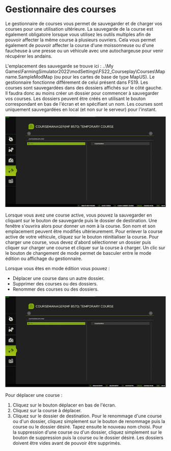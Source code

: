 # Gestionnaire des courses


Le gestionnaire de courses vous permet de sauvegarder et de charger vos courses pour une utilisation ultérieure.
La sauvegarde de la course est également obligatoire lorsque vous utilisez les outils multiples afin de pouvoir affecter la même course à plusieurs ouvriers.
Cela vous permet également de pouvoir affecter la course d'une moissonneuse ou d'une faucheuse à une presse ou un véhicule avec une autochargeuse pour venir récupérer les andains.

L'emplacement des sauvegarde se trouve ici : ..\My Games\FarmingSimulator2022\modSettings\FS22_Courseplay\Courses\Mapname.SampleModMap (ou pour les cartes de base de type MapUS).
Le gestionnaire fonctionne différement de celui présent dans FS19.
Les courses sont sauvegardées dans des dossiers affichés sur le côté gauche. Il faudra donc au moins créer un dossier pour commencer à sauvegarder vos courses. 
Les dossiers peuvent être créés en utilisant le bouton correspondant en bas de l'écran et en spécifiant un nom.
Les courses sont uniquement sauvegardées en local (et non sur le serveur) pour l'instant.


![Image](assets/images/managerbasehelp_0_0_765_430.png)


Lorsque vous avez une course active, vous pouvez la sauvegarder en cliquant sur le bouton de sauvegarde puis le dossier de destination.  Une fenêtre s'ouvrira alors pour donner un nom à la course.
Son nom et son emplacement peuvent être modifiés ultérieurement.
Pour enlever la course active de votre véhicule, cliquez sur le bouton réinitialiser la course.
Pour charger une course, vous devez d'abord sélectionner un dossier puis cliquer sur charger une course et cliquer sur la course à charger.
Un clic sur le bouton de changement de mode permet de basculer entre le mode édition ou affichage du gestionnaire.
  


Lorsque vous êtes en mode édition vous pouvez :
- Déplacer une course dans un autre dossier.
- Supprimer des courses ou des dossiers.
- Renommer des courses ou des dossiers.


![Image](assets/images/manageredithelp_0_0_765_430.png)


Pour déplacer une course : 
  1) Cliquez sur le bouton déplacer en bas de l'écran.
  2) Cliquez sur la course à déplacer.
  3) Cliquez sur le dossier de destination.
Pour le renommage d'une course ou d'un dossier, cliquez simplement sur le bouton de renommage puis la course ou le dossier désiré. Tapez ensuite le nouveau nom choisi.
Pour la suppression d'une course ou d'un dossier, cliquez simplement sur le bouton de suppression puis la course ou le dossier désiré.
Les dossiers doivent être vides avant de pouvoir être supprimés.


